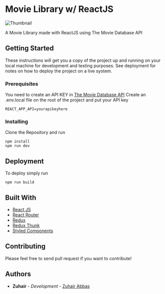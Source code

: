 # Movie Library w/ ReactJS

![Thumbnail](thumbnail.png)

A Movie Library made with ReactJS using The Movie Database API

## Getting Started

These instructions will get you a copy of the project up and running on your local machine for development and testing purposes. See deployment for notes on how to deploy the project on a live system.

### Prerequisites

You need to create an API KEY in [The Movie Database API](https://www.themoviedb.org/documentation/api)
Create an .env.local file on the root of the project and put your API key

```
REACT_APP_API=yourapikeyhere
```

### Installing

Clone the Repository and run

```
npm install
npm run dev
```

## Deployment

To deploy simply run

```
npm run build
```

## Built With

- [React JS](https://reactjs.org/)
- [React Router](https://github.com/ReactTraining/react-router)
- [Redux](https://redux.js.org/)
- [Redux Thunk](https://github.com/reduxjs/redux-thunk)
- [Styled Components](https://www.styled-components.com)

## Contributing

Please feel free to send pull request if you want to contribute!

## Authors

- **Zuhair** - _Development_ - [Zuhair Abbas](https://github.com/zuhairabs)
